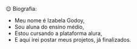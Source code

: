 😌 Biografia:
- Meu nome é Izabela Godoy,
- Sou aluna do ensino médio,
- Estou cursando a plataforma alura,
- E aqui irei postar meus projetos, já finalizados.
